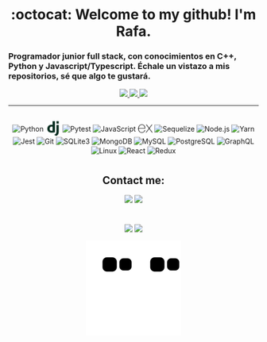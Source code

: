 <div align='center'>

# :octocat: Welcome to my github! I'm Rafa.
</div>

### Programador junior full stack, con conocimientos en C++, Python y Javascript/Typescript. Échale un vistazo a mis repositorios, sé que algo te gustará.
<div align='center'>

  <a href='https://github.com/RafaelOrti'>
    <img height='180em' src= 'https://github-readme-stats.vercel.app/api?username=RafaelOrti&theme=radical&show_icons=true&count_private=true&custom_title=My%20Github%20Stats'>
    <img height='180em' src= 'https://github-readme-stats.vercel.app/api/top-langs/?username=RafaelOrti&theme=radical&langs_count=10&layout=compact'>
  </a>

  <a href='https://github.com/RafaelOrti'>
    <img src='https://github-profile-trophy.vercel.app/?username=RafaelOrti&row=1&theme=radical'>
  </a>

---
<div style="display: inline_block"><br>
  <img align="center" alt="Python" height="30" width="40" src="https://cdn.jsdelivr.net/gh/devicons/devicon/icons/python/python-original.svg">
  <img align="center" alt="Django" height="30" width="30" src="./.github/assets/img/django-stroke.png">
  <img align="center" alt="Pytest" height="30" width="40" src="https://cdn.jsdelivr.net/gh/devicons/devicon/icons/pytest/pytest-original.svg">
  <img align="center" alt="JavaScript" height="30" width="40" src="https://cdn.jsdelivr.net/gh/devicons/devicon/icons/javascript/javascript-original.svg">
  <img align="center" alt="Express" height="30" width="30" src="./.github/assets/img/express-original-stroke.png">
  <img align="center" alt="Sequelize" height="30" width="40" src="https://cdn.jsdelivr.net/gh/devicons/devicon/icons/sequelize/sequelize-original.svg">
  <img align="center" alt="Node.js" height="30" width="40" src="https://cdn.jsdelivr.net/gh/devicons/devicon/icons/nodejs/nodejs-original.svg">
  <img align="center" alt="Yarn" height="30" width="40" src="https://cdn.jsdelivr.net/gh/devicons/devicon/icons/yarn/yarn-original.svg">
  <img align="center" alt="Jest" height="30" width="40" src="https://cdn.jsdelivr.net/gh/devicons/devicon/icons/jest/jest-plain.svg">
  <img align="center" alt="Git" height="30" width="40" src="https://cdn.jsdelivr.net/gh/devicons/devicon/icons/git/git-original.svg">
  <img align="center" alt="SQLite3" height="30" width="40" src="https://cdn.jsdelivr.net/gh/devicons/devicon/icons/sqlite/sqlite-original.svg">
  <img align="center" alt="MongoDB" height="30" width="40" src="https://cdn.jsdelivr.net/gh/devicons/devicon/icons/mongodb/mongodb-original.svg">
  <img align="center" alt="MySQL" height="30" width="40" src="https://cdn.jsdelivr.net/gh/devicons/devicon/icons/mysql/mysql-original.svg">
  <img align="center" alt="PostgreSQL" height="30" width="40" src="https://cdn.jsdelivr.net/gh/devicons/devicon/icons/postgresql/postgresql-original.svg">
  <img align="center" alt="GraphQL" height="30" width="40" src="https://cdn.jsdelivr.net/gh/devicons/devicon/icons/graphql/graphql-plain.svg">
  <img align="center" alt="Linux" height="30" width="40" src="https://cdn.jsdelivr.net/gh/devicons/devicon/icons/linux/linux-original.svg">
  <img align="center" alt="React" height="30" width="40" src="https://cdn.jsdelivr.net/gh/devicons/devicon/icons/react/react-original.svg">
  <img align="center" alt="Redux" height="30" width="40" src="https://cdn.jsdelivr.net/gh/devicons/devicon/icons/redux/redux-original.svg">

#
  <!-- <img align="right" alt="Rafael-pic" height="150" style="border-radius:50px;" src="> -->
</div>
</div>
<div align='center'>

  ## Contact me:
  <a href = "mailto:rafaeloriolorticarrio@gmail.com"><img src="https://img.shields.io/badge/-Gmail-%23333?style=for-the-badge&logo=gmail&logoColor=white" target="_blank"></a>
  <a href="https://www.linkedin.com/in/rafael-oriol-ort%C3%AD-carri%C3%B3-2b1543179" target="_blank"><img src="https://img.shields.io/badge/-LinkedIn-%230077B5?style=for-the-badge&logo=linkedin&logoColor=white" target="_blank"></a> 

#
  <img height='125em' src="https://github-readme-stats.vercel.app/api/wakatime?username=@RafaelOrti&custom_title=Languages%20That%20I'm%20Working%20This%20Week&range=last_7_days&layout=compact&theme=radical&border_radius=2%&border_color=808080">
  <img height='125em' src= 'https://github-readme-streak-stats.herokuapp.com/?user=RafaelOrti&theme=radical'>

  ![Snake animation dark](https://raw.githubusercontent.com/RafaelOrti/RafaelOrti/output/github-contribution-grid-snake-dark.svg#gh-dark-mode-only)![Snake animation light](https://raw.githubusercontent.com/RafaelOrti/RafaelOrti/output/github-contribution-grid-snake.svg#gh-light-mode-only)
</div>

